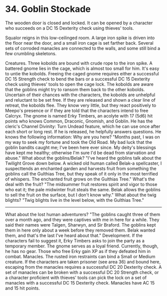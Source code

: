# 34. Goblin Stockade

The wooden door is closed and locked. It can be opened by a character who succeeds on a DC 15 Dexterity check using thieves' tools.

Squalor reigns in this low-ceilinged room. A large iron spike is driven into the floor near the door, and a small iron cage is set farther back. Several sets of corroded manacles are connected to the walls, and some still bind a few crumbling skeletons.

Creatures. Three kobolds are bound with crude rope to the iron spike. A battered gnome lies in the cage, which is almost too small for him. It's easy to untie the kobolds. Freeing the caged gnome requires either a successful DC 15 Strength check to bend the bars or a successful DC 15 Dexterity check using thieves' tools to open the cage lock.
The kobolds are aware that the goblins might try to ransom them back to the other kobolds. Uncertain of their chances with the characters, the kobolds are unhelpful and reluctant to be set free. If they are released and shown a clear line of retreat, the kobolds flee. They know very little, but they react positively to Meepo's presence or if they are told that the characters intend to free Calcryx.
The gnome is named Erky Timbers, an acolyte with 17 (5d6) hit points who knows Common, Draconic, Gnomish, and Goblin. He has the cleric's Channel Divinity: Turn Undead feature, which he can use once after each short or long rest.
If he is released, he helpfully answers questions. He knows the following information:
Why are you here? "Months past, I was on my way to seek my fortune and took the Old Road. My bad luck that the goblin bandits caught me; I've been here ever since. My deity's blessings have kept me healthy; otherwise I'm sure I'd be dead from starvation and abuse."
What about the goblins/Belak? "I've heard the goblins talk about the Twilight Grove down below. A wicked old human called Belak-a spellcaster, I suspecttends an enchanted garden and harvests fruit from something the goblins call the Gulthias Tree, but they speak of it only in the most terrified of whispers. The enchanted fruit grows on the Gulthias Tree."
What's the deal with the fruit? "The midsummer fruit restores spirit and vigor to those who eat it; the pale midwinter fruit steals the same. Belak allows the goblins to sell the fruit on the surface, but I don't know why."
What about the twig blights? "Twig blights live in the level below, with the Gulthias Tree."

---

What about the lost human adventurers? "The goblins caught three of them over a month ago, and they were captives with me in here for a while. They said their names were Talgen, Sharwyn, and Sir Braford. The goblins kept them in here only about a week before they removed them. Belak wanted them, and that's the last I've heard about that."
Development. If the characters fail to suggest it, Erky Timbers asks to join the party as a temporary member. The gnome serves as a loyal friend. Currently, though, he has no gear. Those who free Erky gain XP as if they defeated him in combat.
Manacles. The rusted iron restraints can bind a Small or Medium creature. If the characters are taken prisoner (see area 36) and bound here, escaping from the manacles requires a successful DC 20 Dexterity check. A set of manacles can be broken with a successful DC 20 Strength check, or a character proficient with thieves' tools can pick the lock on a set of manacles with a successful DC 15 Dexterity check. Manacles have AC 15 and 15 hit points.